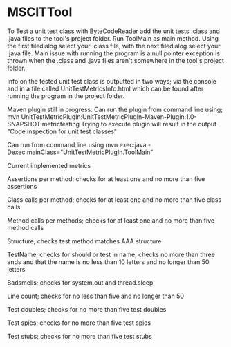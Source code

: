 # MSCITTool

To Test a unit test class with ByteCodeReader add the unit tests .class and .java files to the tool's project folder. 
Run ToolMain as main method. Using the first filedialog select your .class file, with the next filedialog select your .java file. 
Main issue with running the program is a null pointer exception is thrown when the .class and .java files aren't somewhere in the tool's project folder. 

Info on the tested unit test class is outputted in two ways; via the console and in a file called UnitTestMetricsInfo.html which can be found after running 
the program in the project folder. 

Maven plugin still in progress. Can run the plugin from command line using;
mvn UnitTestMetricPlugIn:UnitTestMetricPlugIn-Maven-Plugin:1.0-SNAPSHOT:metrictesting
Trying to execute plugin will result in the output "Code inspection for unit test classes"

Can run from command line using mvn exec:java -Dexec.mainClass="UnitTestMetricPlugIn.ToolMain"


Current implemented metrics 

Assertions per method; checks for at least one and no more than five assertions 

Class calls per method; checks for at least one and no more than five class calls 

Method calls per methods; checks for at least one and no more than five method calls 

Structure; checks test method matches AAA structure 

TestName; checks for should or test in name, checks no more than three ands and that the name is no less than 10 letters and no longer than 50 letters 

Badsmells; checks for system.out and thread.sleep 

Line count; checks for no less than five and no longer than 50

Test doubles; checks for no more than five test doubles 

Test spies; checks for no more than five test spies 

Test stubs; checks for no more than five test stubs 

